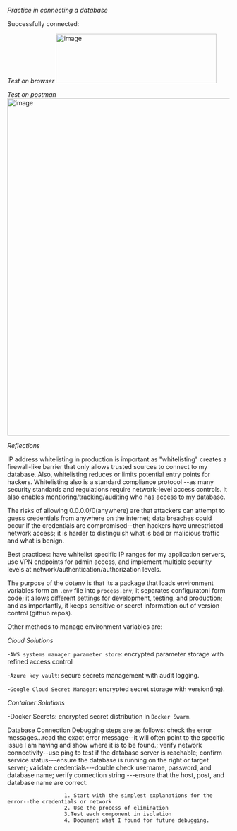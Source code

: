 _Practice in connecting a database_

Successfully connected:

_Test on browser_
<img width="364" height="112" alt="image" src="https://github.com/user-attachments/assets/0be998ec-6578-4ba5-bee7-a11a203891cd" />


_Test on postman_
<img width="1280" height="764" alt="image" src="https://github.com/user-attachments/assets/b8ea9778-2c9a-45d2-b3d3-2fa46f0ad60a" />


_Reflections_

IP address whitelisting in production is important as "whitelisting" creates a firewall-like barrier that only allows trusted sources to connect to my database.
Also, whitelisting reduces or limits potential entry points for hackers.  Whitelisting also is a standard compliance protocol --as many security standards and regulations
require network-level access controls. It also enables montioring/tracking/auditing who has access to my database.

The risks of allowing 0.0.0.0/0(anywhere) are that attackers can attempt to guess credentials from anywhere on the internet; data breaches could occur if the credentials are compromised--then hackers have unrestricted network access; it is harder to distinguish what is bad or malicious traffic and what is benign.

Best practices: have whitelist specific IP ranges for my application servers, use VPN endpoints for admin access, and implement multiple security levels at network/authentication/authorization levels.

The purpose  of the dotenv is that its a package that loads environment variables form an `.env` file into `process.env`; it separates configuratoni form code; it allows
different settings for development, testing, and production; and as importantly, it keeps sensitive or secret information out of version control (github repos).

Other methods to manage environment variables are:

_Cloud Solutions_

-`AWS systems manager parameter store`: encrypted parameter storage with refined access control

-`Azure key vault`: secure secrets management with audit logging.

-`Google Cloud Secret Manager`: encrypted secret storage with version(ing).


_Container Solutions_

-Docker Secrets: encrypted secret distribution in `Docker Swarm`.


Database Connection Debugging steps are as follows: check the error messages...read the exact error message--it will often point to the specific issue I am having and show
                      where it is to be found.; verify network connectivity--use ping to test if the database server is reachable; confirm service status---ensure the 
                      database is running on the right or target server; validate credentials---double check username, password, and database name; verify connection string
                      ---ensure that the host, post, and database name are correct.

                      1. Start with the simplest explanations for the error--the credentials or network
                      2. Use the process of elimination
                      3.Test each component in isolation
                      4. Document what I found for future debugging.









